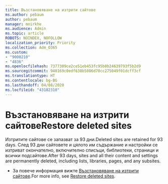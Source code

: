 ```yaml
---
title: Възстановяване на изтрити сайтове
ms.author: pebaum
author: pebaum
manager: mnirkhe
ms.audience: Admin
ms.topic: article
ROBOTS: NOINDEX, NOFOLLOW
localization_priority: Priority
ms.collection: Adm_O365
ms.custom:
- "9000210"
- "4836"
ms.openlocfilehash: 7377309ce2ce51eb453fc95b0b24639793f5b2d9
ms.sourcegitcommit: 940169c0edf638b5086d70cc275049f01dcff3cf
ms.translationtype: HT
ms.contentlocale: bg-BG
ms.lasthandoff: 04/08/2020
ms.locfileid: "43182310"
---
```

# <a name="restore-deleted-sites"></a><span data-ttu-id="b5c1b-102">Възстановяване на изтрити сайтове</span><span class="sxs-lookup"><span data-stu-id="b5c1b-102">Restore deleted sites</span></span>

<span data-ttu-id="b5c1b-103">Изтритите сайтове се запазват за 93 дни.</span><span class="sxs-lookup"><span data-stu-id="b5c1b-103">Deleted sites are retained for 93 days.</span></span> <span data-ttu-id="b5c1b-104">След 93 дни сайтовете и цялото им съдържание и настройки се изтриват окончателно, включително списъци, библиотеки, страници и всички подсайтове.</span><span class="sxs-lookup"><span data-stu-id="b5c1b-104">After 93 days, sites and all their content and settings are permanently deleted, including lists, libraries, pages, and any subsites.</span></span>

- <span data-ttu-id="b5c1b-105">За повече информация вижте [Възстановяване на изтрити сайтове](https://docs.microsoft.com/sharepoint/restore-deleted-site-collection).</span><span class="sxs-lookup"><span data-stu-id="b5c1b-105">For more info, see [Restore deleted sites](https://docs.microsoft.com/sharepoint/restore-deleted-site-collection).</span></span>
